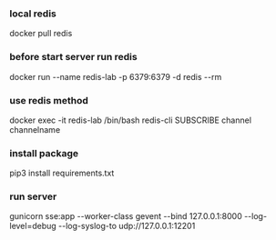 ### local redis
docker pull redis

### before start server run redis
docker run --name redis-lab -p 6379:6379 -d redis --rm

### use redis method
docker exec -it redis-lab /bin/bash
redis-cli
SUBSCRIBE channel channelname

### install package
pip3 install requirements.txt

### run server
gunicorn sse:app --worker-class gevent --bind 127.0.0.1:8000 --log-level=debug --log-syslog-to  udp://127.0.0.1:12201
